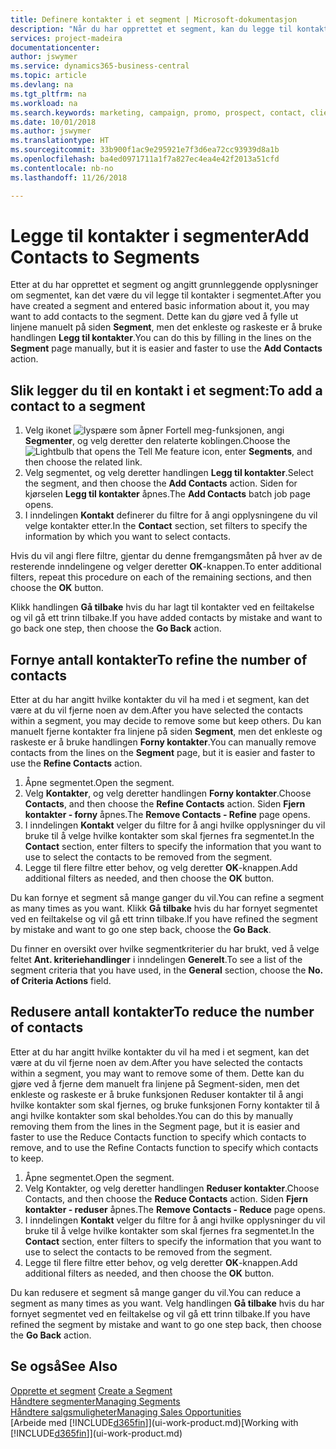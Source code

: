 ```yaml
---
title: Definere kontakter i et segment | Microsoft-dokumentasjon
description: "Når du har opprettet et segment, kan du legge til kontakter i segmentet, for eksempel som en del av en markedsføringskampanje rettet mot bestemte kunder eller klienter."
services: project-madeira
documentationcenter: 
author: jswymer
ms.service: dynamics365-business-central
ms.topic: article
ms.devlang: na
ms.tgt_pltfrm: na
ms.workload: na
ms.search.keywords: marketing, campaign, promo, prospect, contact, client, customer
ms.date: 10/01/2018
ms.author: jswymer
ms.translationtype: HT
ms.sourcegitcommit: 33b900f1ac9e295921e7f3d6ea72cc93939d8a1b
ms.openlocfilehash: ba4ed0971711a1f7a827ec4ea4e42f2013a51cfd
ms.contentlocale: nb-no
ms.lasthandoff: 11/26/2018

---
```

# <a name="add-contacts-to-segments"></a><span data-ttu-id="923be-103">Legge til kontakter i segmenter</span><span class="sxs-lookup"><span data-stu-id="923be-103">Add Contacts to Segments</span></span>
<span data-ttu-id="923be-104">Etter at du har opprettet et segment og angitt grunnleggende opplysninger om segmentet, kan det være du vil legge til kontakter i segmentet.</span><span class="sxs-lookup"><span data-stu-id="923be-104">After you have created a segment and entered basic information about it, you may want to add contacts to the segment.</span></span> <span data-ttu-id="923be-105">Dette kan du gjøre ved å fylle ut linjene manuelt på siden **Segment**, men det enkleste og raskeste er å bruke handlingen **Legg til kontakter**.</span><span class="sxs-lookup"><span data-stu-id="923be-105">You can do this by filling in the lines on the **Segment** page manually, but it is easier and faster to use the **Add Contacts** action.</span></span>

## <a name="to-add-a-contact-to-a-segment"></a><span data-ttu-id="923be-106">Slik legger du til en kontakt i et segment:</span><span class="sxs-lookup"><span data-stu-id="923be-106">To add a contact to a segment</span></span>
1. <span data-ttu-id="923be-107">Velg ikonet ![lyspære som åpner Fortell meg-funksjonen](media/ui-search/search_small.png "Fortell hva du vil gjøre"), angi **Segmenter**, og velg deretter den relaterte koblingen.</span><span class="sxs-lookup"><span data-stu-id="923be-107">Choose the ![Lightbulb that opens the Tell Me feature](media/ui-search/search_small.png "Tell me what you want to do") icon, enter **Segments**, and then choose the related link.</span></span>  
2. <span data-ttu-id="923be-108">Velg segmentet, og velg deretter handlingen **Legg til kontakter**.</span><span class="sxs-lookup"><span data-stu-id="923be-108">Select the segment, and then choose the **Add Contacts** action.</span></span> <span data-ttu-id="923be-109">Siden for kjørselen **Legg til kontakter** åpnes.</span><span class="sxs-lookup"><span data-stu-id="923be-109">The **Add Contacts** batch job page opens.</span></span>
3. <span data-ttu-id="923be-110">I inndelingen **Kontakt** definerer du filtre for å angi opplysningene du vil velge kontakter etter.</span><span class="sxs-lookup"><span data-stu-id="923be-110">In the **Contact** section, set filters to specify the information by which you want to select contacts.</span></span>

<span data-ttu-id="923be-111">Hvis du vil angi flere filtre, gjentar du denne fremgangsmåten på hver av de resterende inndelingene og velger deretter **OK**-knappen.</span><span class="sxs-lookup"><span data-stu-id="923be-111">To enter additional filters, repeat this procedure on each of the remaining sections, and then choose the **OK** button.</span></span>

<span data-ttu-id="923be-112">Klikk handlingen **Gå tilbake** hvis du har lagt til kontakter ved en feiltakelse og vil gå ett trinn tilbake.</span><span class="sxs-lookup"><span data-stu-id="923be-112">If you have added contacts by mistake and want to go back one step, then choose the **Go Back** action.</span></span>

## <a name="to-refine-the-number-of-contacts"></a><span data-ttu-id="923be-113">Fornye antall kontakter</span><span class="sxs-lookup"><span data-stu-id="923be-113">To refine the number of contacts</span></span>
<span data-ttu-id="923be-114">Etter at du har angitt hvilke kontakter du vil ha med i et segment, kan det være at du vil fjerne noen av dem.</span><span class="sxs-lookup"><span data-stu-id="923be-114">After you have selected the contacts within a segment, you may decide to remove some but keep others.</span></span> <span data-ttu-id="923be-115">Du kan manuelt fjerne kontakter fra linjene på siden **Segment**, men det enkleste og raskeste er å bruke handlingen **Forny kontakter**.</span><span class="sxs-lookup"><span data-stu-id="923be-115">You can manually remove contacts from the lines on the **Segment** page, but it is easier and faster to use the **Refine Contacts** action.</span></span>

1. <span data-ttu-id="923be-116">Åpne segmentet.</span><span class="sxs-lookup"><span data-stu-id="923be-116">Open the segment.</span></span>
2. <span data-ttu-id="923be-117">Velg **Kontakter**, og velg deretter handlingen **Forny kontakter**.</span><span class="sxs-lookup"><span data-stu-id="923be-117">Choose **Contacts**, and then choose the **Refine Contacts** action.</span></span> <span data-ttu-id="923be-118">Siden **Fjern kontakter - forny** åpnes.</span><span class="sxs-lookup"><span data-stu-id="923be-118">The **Remove Contacts - Refine** page opens.</span></span>
3. <span data-ttu-id="923be-119">I inndelingen **Kontakt** velger du filtre for å angi hvilke opplysninger du vil bruke til å velge hvilke kontakter som skal fjernes fra segmentet.</span><span class="sxs-lookup"><span data-stu-id="923be-119">In the **Contact** section, enter filters to specify the information that you want to use to select the contacts to be removed from the segment.</span></span>
4. <span data-ttu-id="923be-120">Legge til flere filtre etter behov, og velg deretter **OK**-knappen.</span><span class="sxs-lookup"><span data-stu-id="923be-120">Add additional filters as needed, and then choose the **OK** button.</span></span>

<span data-ttu-id="923be-121">Du kan fornye et segment så mange ganger du vil.</span><span class="sxs-lookup"><span data-stu-id="923be-121">You can refine a segment as many times as you want.</span></span> <span data-ttu-id="923be-122">Klikk **Gå tilbake** hvis du har fornyet segmentet ved en feiltakelse og vil gå ett trinn tilbake.</span><span class="sxs-lookup"><span data-stu-id="923be-122">If you have refined the segment by mistake and want to go one step back, choose the **Go Back**.</span></span>

<span data-ttu-id="923be-123">Du finner en oversikt over hvilke segmentkriterier du har brukt, ved å velge feltet **Ant. kriteriehandlinger** i inndelingen **Generelt**.</span><span class="sxs-lookup"><span data-stu-id="923be-123">To see a list of the segment criteria that you have used, in the **General** section, choose the **No. of Criteria Actions** field.</span></span>

## <a name="to-reduce-the-number-of-contacts"></a><span data-ttu-id="923be-124">Redusere antall kontakter</span><span class="sxs-lookup"><span data-stu-id="923be-124">To reduce the number of contacts</span></span>
<span data-ttu-id="923be-125">Etter at du har angitt hvilke kontakter du vil ha med i et segment, kan det være at du vil fjerne noen av dem.</span><span class="sxs-lookup"><span data-stu-id="923be-125">After you have selected the contacts within a segment, you may want to remove some of them.</span></span> <span data-ttu-id="923be-126">Dette kan du gjøre ved å fjerne dem manuelt fra linjene på Segment-siden, men det enkleste og raskeste er å bruke funksjonen Reduser kontakter til å angi hvilke kontakter som skal fjernes, og bruke funksjonen Forny kontakter til å angi hvilke kontakter som skal beholdes.</span><span class="sxs-lookup"><span data-stu-id="923be-126">You can do this by manually removing them from the lines in the Segment page, but it is easier and faster to use the Reduce Contacts function to specify which contacts to remove, and to use the Refine Contacts function to specify which contacts to keep.</span></span>

1. <span data-ttu-id="923be-127">Åpne segmentet.</span><span class="sxs-lookup"><span data-stu-id="923be-127">Open the segment.</span></span>
2. <span data-ttu-id="923be-128">Velg Kontakter, og velg deretter handlingen **Reduser kontakter**.</span><span class="sxs-lookup"><span data-stu-id="923be-128">Choose Contacts, and then choose the **Reduce Contacts** action.</span></span> <span data-ttu-id="923be-129">Siden **Fjern kontakter - reduser** åpnes.</span><span class="sxs-lookup"><span data-stu-id="923be-129">The **Remove Contacts - Reduce** page opens.</span></span>
3. <span data-ttu-id="923be-130">I inndelingen **Kontakt** velger du filtre for å angi hvilke opplysninger du vil bruke til å velge hvilke kontakter som skal fjernes fra segmentet.</span><span class="sxs-lookup"><span data-stu-id="923be-130">In the **Contact** section, enter filters to specify the information that you want to use to select the contacts to be removed from the segment.</span></span>
4. <span data-ttu-id="923be-131">Legge til flere filtre etter behov, og velg deretter **OK**-knappen.</span><span class="sxs-lookup"><span data-stu-id="923be-131">Add additional filters as needed, and then choose the **OK** button.</span></span>

<span data-ttu-id="923be-132">Du kan redusere et segment så mange ganger du vil.</span><span class="sxs-lookup"><span data-stu-id="923be-132">You can reduce a segment as many times as you want.</span></span> <span data-ttu-id="923be-133">Velg handlingen **Gå tilbake** hvis du har fornyet segmentet ved en feiltakelse og vil gå ett trinn tilbake.</span><span class="sxs-lookup"><span data-stu-id="923be-133">If you have refined the segment by mistake and want to go one step back, then choose the **Go Back** action.</span></span>

## <a name="see-also"></a><span data-ttu-id="923be-134">Se også</span><span class="sxs-lookup"><span data-stu-id="923be-134">See Also</span></span>
<span data-ttu-id="923be-135">[Opprette et segment](marketing-how-create-segment.md) </span><span class="sxs-lookup"><span data-stu-id="923be-135">[Create a Segment](marketing-how-create-segment.md) </span></span>  
[<span data-ttu-id="923be-136">Håndtere segmenter</span><span class="sxs-lookup"><span data-stu-id="923be-136">Managing Segments</span></span>](marketing-segments.md)  
[<span data-ttu-id="923be-137">Håndtere salgsmuligheter</span><span class="sxs-lookup"><span data-stu-id="923be-137">Managing Sales Opportunities</span></span>](marketing-manage-sales-opportunities.md)  
<span data-ttu-id="923be-138">[Arbeide med [!INCLUDE[d365fin](includes/d365fin_md.md)]](ui-work-product.md)</span><span class="sxs-lookup"><span data-stu-id="923be-138">[Working with [!INCLUDE[d365fin](includes/d365fin_md.md)]](ui-work-product.md)</span></span>  

